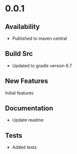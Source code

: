 # 0.0.1
## Availability
- Published to maven central

## Build Src
- Updated to gradle version 6.7

## New Features
Initial features

## Documentation
- Update readme

## Tests
- Added tests